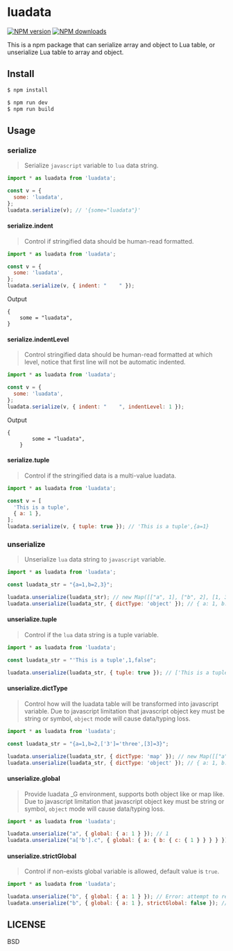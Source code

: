 # luadata

[![NPM version](https://img.shields.io/npm/v/luadata.svg?style=flat)](https://npmjs.org/package/luadata)
[![NPM downloads](http://img.shields.io/npm/dm/luadata.svg?style=flat)](https://npmjs.org/package/luadata)

This is a npm package that can serialize array and object to Lua table, or unserialize Lua table to array and object.

## Install

```bash
$ npm install
```

```bash
$ npm run dev
$ npm run build
```

## Usage

### serialize

> Serialize `javascript` variable to `lua` data string.

```javascript
import * as luadata from 'luadata';

const v = {
  some: 'luadata',
};
luadata.serialize(v); // '{some="luadata"}'
```

#### serialize.indent

> Control if stringified data should be human-read formatted.

```javascript
import * as luadata from 'luadata';

const v = {
  some: 'luadata',
};
luadata.serialize(v, { indent: "    " });
```

Output

```plain
{
    some = "luadata",
}
```

#### serialize.indentLevel

> Control stringified data should be human-read formatted at which level, notice that first line will not be automatic indented.

```javascript
import * as luadata from 'luadata';

const v = {
  some: 'luadata',
};
luadata.serialize(v, { indent: "    ", indentLevel: 1 });
```

Output

```plain
{
        some = "luadata",
    }
```

#### serialize.tuple

> Control if the stringified data is a multi-value luadata.

```javascript
import * as luadata from 'luadata';

const v = [
  'This is a tuple',
  { a: 1 },
];
luadata.serialize(v, { tuple: true }); // 'This is a tuple',{a=1}
```

### unserialize

> Unserialize `lua` data string to `javascript` variable.

```javascript
import * as luadata from 'luadata';

const luadata_str = "{a=1,b=2,3}";

luadata.unserialize(luadata_str); // new Map([["a", 1], ["b", 2], [1, 3]])
luadata.unserialize(luadata_str, { dictType: 'object' }); // { a: 1, b: 2, 3: 3 }
```

#### unserialize.tuple

> Control if the `lua` data string is a tuple variable.

```javascript
import * as luadata from 'luadata';

const luadata_str = "'This is a tuple',1,false";

luadata.unserialize(luadata_str, { tuple: true }); // ['This is a tuple', 1, false]
```

#### unserialize.dictType

> Control how will the luadata table will be transformed into javascript variable. Due to javascript limitation that javascript object key must be string or symbol, `object` mode will cause data/typing loss.

```javascript
import * as luadata from 'luadata';

const luadata_str = "{a=1,b=2,['3']='three',[3]=3}";

luadata.unserialize(luadata_str, { dictType: 'map' }); // new Map([["a", 1], ["b", 2], ["3", "three"], [3, 3]])
luadata.unserialize(luadata_str, { dictType: 'object' }); // { a: 1, b: 2, 3: 3 }
```

#### unserialize.global

> Provide luadata _G environment, supports both object like or map like. Due to javascript limitation that javascript object key must be string or symbol, `object` mode will cause data/typing loss.

```javascript
import * as luadata from 'luadata';

luadata.unserialize("a", { global: { a: 1 } }); // 1
luadata.unserialize("a['b'].c", { global: { a: { b: { c: { 1 } } } } }); // 1
```

#### unserialize.strictGlobal

> Control if non-exists global variable is allowed, default value is `true`.

```javascript
import * as luadata from 'luadata';

luadata.unserialize("b", { global: { a: 1 } }); // Error: attempt to refer a non-exists global variable.
luadata.unserialize("b", { global: { a: 1 }, strictGlobal: false }); // undefined
```

## LICENSE

BSD
